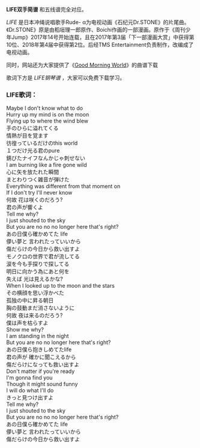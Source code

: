 

**LIFE双手简谱** 和五线谱完全对应。

_LIFE_ 是日本冲绳说唱歌手Rude-
α为电视动画《石纪元Dr.STONE》的片尾曲。《Dr.STONE》原是由稻垣理一郎原作、Boichi作画的一部漫画。原作于《周刊少年Jump》2017年14号开始连载，且在2017年第3届「下一部漫画大赏」中获得第10位、2018年第4届中获得第2位。后经TMS
Entertainment负责制作，改编成了电视动画。

同时，网站还为大家提供了《[Good Morning World](Music-10673-Good-Morning-World-石纪元OP.html
"Good Morning World")》的曲谱下载

歌词下方是 _LIFE钢琴谱_ ，大家可以免费下载学习。

### LIFE歌词：

Maybe I don't know what to do  
Hurry up my mind is on the moon  
Flying up to where the wind blew  
手のひらに溢れてくる  
情熱が目を覚ます  
彷徨っているだけのthis world  
１つだけ光る君のpure  
錆びたナイフなんかじゃ刺せない  
I am burning like a fire gone wild  
心に矢を放たれた瞬間  
まとわりつく雑音が弾けた  
Everything was different from that moment on  
If I don't try I'll never know  
何故 花は咲くのだろう?  
君の声が響くよ  
Tell me why?  
I just shouted to the sky  
But you are no no no longer here that's right?  
あの日僕ら確かめてた life  
儚い夢と 言われたっていいから  
傷だらけの今日から救い出すよ  
モノクロの世界で君が流してる  
涙を今も手探りで探してる  
明日に向かう為にあと何を  
失えば 光は見えるかな?  
When I looked up to the moon and the stars  
その横顔を思い浮かべた  
孤独の中に昇る朝日  
胸の鼓動まだ消さないように  
何故 夜は来るのだろう?  
僕は声を枯らすよ  
Show me why?  
I am standing in the night  
But you are no no longer here that's right?  
あの日僕ら抱きしめてたlife  
君の声が 確かに聞こえるから  
傷だらけになっても救い出すよ  
Don't matter if you're ready  
I'm gonna find you  
Though it might sound funny  
I will do what I'll do  
きっと見つけ出すよ  
Tell me why?  
I just shouted to the sky  
But you are no no no longer here that's right?  
あの日僕ら確かめてた life  
儚い夢と 言われたっていいから  
傷だらけの今日から救い出すよ

